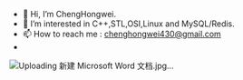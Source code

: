 - 👋 Hi, I’m ChengHongwei.
- 👀 I’m interested in C++,STL,OSI,Linux and MySQL/Redis.
- 📫 How to reach me : chenghongwei430@gmail.com
- 
![Uploading 新建 Microsoft Word 文档.jpg…]()
